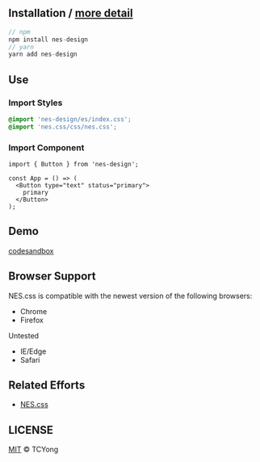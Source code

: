## Installation / [more detail](https://loo41.github.io/NES-design/install)

```js
// npm
npm install nes-design
// yarn
yarn add nes-design
```

## Use

### Import Styles

```css
@import 'nes-design/es/index.css';
@import 'nes.css/css/nes.css';
```

### Import Component

```tsx
import { Button } from 'nes-design';

const App = () => (
  <Button type="text" status="primary">
    primary
  </Button>
);
```

## Demo

[codesandbox](https://codesandbox.io/s/awesome-bush-7hees?file=/src/App.tsx:216-220)

## Browser Support

NES.css is compatible with the newest version of the following browsers:

- Chrome
- Firefox

Untested

- IE/Edge
- Safari

## Related Efforts

- [NES.css](https://github.com/nostalgic-css/NES.css)

## LICENSE

[MIT](https://github.com/loo41/NES-design/blob/master/LICENSE) © TCYong
